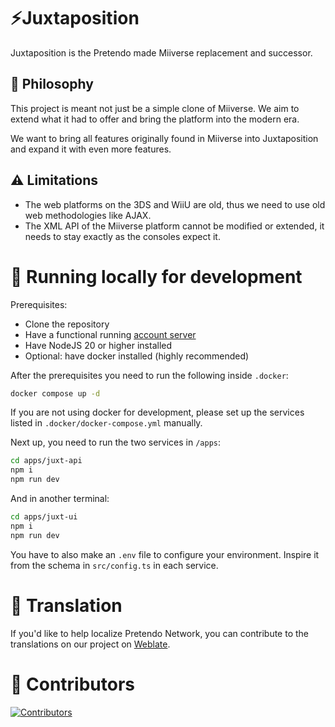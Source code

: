 # ⚡Juxtaposition

Juxtaposition is the Pretendo made Miiverse replacement and successor.

## 🍄 Philosophy

This project is meant not just be a simple clone of Miiverse. We aim to extend what it had to offer and bring the platform into the modern era.

We want to bring all features originally found in Miiverse into Juxtaposition and expand it with even more features.

## ⚠️ Limitations

- The web platforms on the 3DS and WiiU are old, thus we need to use old web methodologies like AJAX. 
- The XML API of the Miiverse platform cannot be modified or extended, it needs to stay exactly as the consoles expect it.

# 🧬 Running locally for development

Prerequisites:
- Clone the repository
- Have a functional running [account server](https://github.com/PretendoNetwork/account)
- Have NodeJS 20 or higher installed
- Optional: have docker installed (highly recommended)

After the prerequisites you need to run the following inside `.docker`:
```sh
docker compose up -d
```
If you are not using docker for development, please set up the services listed in `.docker/docker-compose.yml` manually.

Next up, you need to run the two services in `/apps`:
```bash
cd apps/juxt-api
npm i
npm run dev
```

And in another terminal:
```bash
cd apps/juxt-ui
npm i
npm run dev
```

You have to also make an `.env` file to configure your environment. Inspire it from the schema in `src/config.ts` in each service.

# 🤝 Translation

If you'd like to help localize Pretendo Network, you can contribute to the translations on our project on [Weblate](https://hosted.weblate.org/engage/pretendonetwork/).

# 🤝 Contributors

[![Contributors](https://contrib.rocks/image?repo=pretendoNetwork/juxtaposition)](https://github.com/pretendoNetwork/juxtaposition/graphs/contributors)
